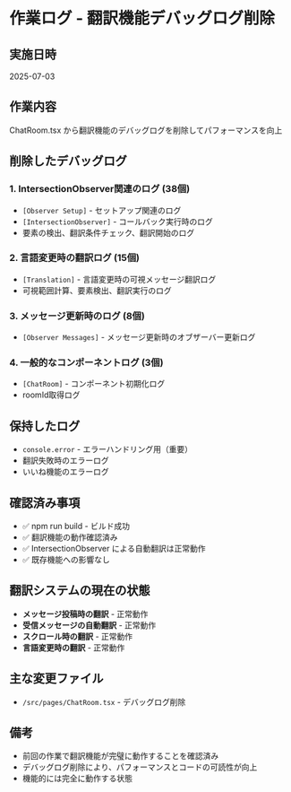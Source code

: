 # 作業ログ - 翻訳機能デバッグログ削除

## 実施日時
2025-07-03

## 作業内容
ChatRoom.tsx から翻訳機能のデバッグログを削除してパフォーマンスを向上

## 削除したデバッグログ

### 1. IntersectionObserver関連のログ (38個)
- `[Observer Setup]` - セットアップ関連のログ
- `[IntersectionObserver]` - コールバック実行時のログ
- 要素の検出、翻訳条件チェック、翻訳開始のログ

### 2. 言語変更時の翻訳ログ (15個)
- `[Translation]` - 言語変更時の可視メッセージ翻訳ログ
- 可視範囲計算、要素検出、翻訳実行のログ

### 3. メッセージ更新時のログ (8個)
- `[Observer Messages]` - メッセージ更新時のオブザーバー更新ログ

### 4. 一般的なコンポーネントログ (3個)
- `[ChatRoom]` - コンポーネント初期化ログ
- roomId取得ログ

## 保持したログ
- `console.error` - エラーハンドリング用（重要）
- 翻訳失敗時のエラーログ
- いいね機能のエラーログ

## 確認済み事項
- ✅ npm run build - ビルド成功
- ✅ 翻訳機能の動作確認済み
- ✅ IntersectionObserver による自動翻訳は正常動作
- ✅ 既存機能への影響なし

## 翻訳システムの現在の状態
- **メッセージ投稿時の翻訳** - 正常動作
- **受信メッセージの自動翻訳** - 正常動作  
- **スクロール時の翻訳** - 正常動作
- **言語変更時の翻訳** - 正常動作

## 主な変更ファイル
- `/src/pages/ChatRoom.tsx` - デバッグログ削除

## 備考
- 前回の作業で翻訳機能が完璧に動作することを確認済み
- デバッグログ削除により、パフォーマンスとコードの可読性が向上
- 機能的には完全に動作する状態